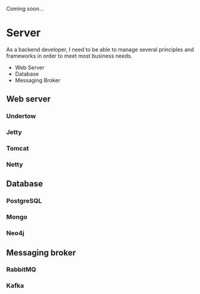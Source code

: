 Coming soon...

# Server

As a backend developer, I need to be able to manage several principles and frameworks in order to meet most business needs.

- Web Server
- Database
- Messaging Broker

## Web server

### Undertow

### Jetty

### Tomcat

### Netty

## Database

### PostgreSQL

### Mongo

### Neo4j

## Messaging broker

### RabbitMQ

### Kafka